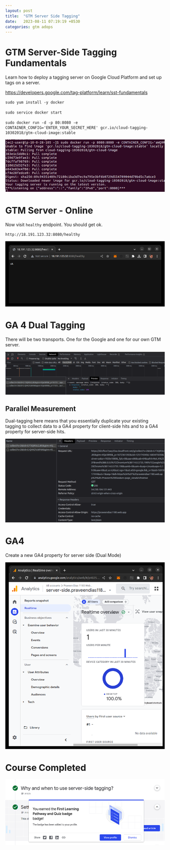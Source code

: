 ```yaml
---
layout: post
title:  "GTM Server Side Tagging"
date:   2023-08-11 07:19:19 +0530
categories: gtm adops 
---
```


# GTM Server-Side Tagging Fundamentals

Learn how to deploy a tagging server on Google Cloud Platform and set up tags on a server.

https://developers.google.com/tag-platform/learn/sst-fundamentals

```
sudo yum install -y docker

sudo service docker start

sudo docker run -d -p 80:8080 -e CONTAINER_CONFIG='ENTER_YOUR_SECRET_HERE' gcr.io/cloud-tagging-10302018/gtm-cloud-image:stable
```

![](../images/08/running-gtm-ss-container.png)


# GTM Server - Online

Now visit `healthy` endpoint. You should get ok.

```
http://18.191.123.32:8080/healthy
```

![](../images/08/health-ok.png)

# GA 4 Dual Tagging

There will be two transports. One for the Google and one for our own GTM server.

![](../images/08/dual-mode.png)

## Parallel Measurement

Dual-tagging here means that you essentially duplicate your existing tagging to collect data to a GA4 property for client-side hits and to a GA4 property for server-side hits.

![](../images/08/to-gtm-server.png)

# GA4

Create a new GA4 property for server side (Dual Mode)

![](../images/08/visitor-live.png)

# Course Completed

![](../images/08/completed.png)